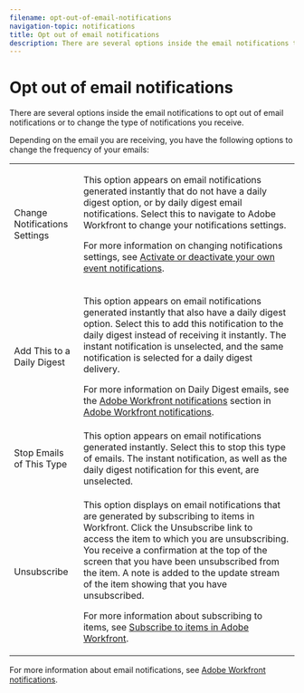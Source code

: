 ```yaml
---
filename: opt-out-of-email-notifications
navigation-topic: notifications
title: Opt out of email notifications
description: There are several options inside the email notifications to opt out of email notifications or to change the type of notifications you receive.
---
```


# Opt out of email notifications

There are several options inside the email notifications to opt out of email notifications or to change the&nbsp;type of notifications you receive.&nbsp;

Depending on the email you are receiving, you have the following options to change the frequency of your emails:&nbsp;

<table cellspacing="0"> 
 <col> 
 <col> 
 <tbody> 
  <tr> 
   <td role="rowheader"><span class="bold">Change Notifications Settings</span> </td> 
   <td> <p>This option appears on email notifications generated instantly that do not have a daily digest option, or by daily digest email notifications.&nbsp;Select this to navigate to <span>Adobe Workfront</span> to change your notifications settings.</p> <p>For more information on changing notifications settings, see <a href="../../workfront-basics/using-notifications/activate-or-deactivate-your-own-event-notifications.md" class="MCXref xref">Activate or deactivate your own event notifications</a>.</p> </td> 
  </tr> 
  <tr> 
   <td role="rowheader"><span class="bold">Add This to a Daily Digest</span> </td> 
   <td> <p>This option appears on email notifications generated instantly that also have a daily digest option. Select this to add this notification to the daily digest instead of receiving it instantly.&nbsp;The instant notification is unselected, and the same notification is&nbsp;selected for a daily digest delivery.&nbsp;</p> <p>For more information on Daily&nbsp;Digest emails, see the <a href="../../workfront-basics/using-notifications/wf-notifications.md#receiving-daily-digest-notifications" class="MCXref xref">Adobe Workfront notifications</a> section in <a href="../../workfront-basics/using-notifications/wf-notifications.md" class="MCXref xref">Adobe Workfront notifications</a>.</p> </td> 
  </tr> 
  <tr> 
   <td role="rowheader"><span class="bold">Stop Emails of This Type</span> </td> 
   <td>This option appears on email notifications generated instantly. Select this to stop this type of emails. The instant notification, as well as the daily digest notification for this event, are unselected.</td> 
  </tr> 
  <tr> 
   <td role="rowheader"><span class="bold">Unsubscribe</span> </td> 
   <td> <p>This option displays&nbsp;on email notifications that are generated by subscribing to items in <span>Workfront</span>. Click the Unsubscribe link to access&nbsp;the item to which you are unsubscribing. You receive a confirmation at the top of the screen that you have been unsubscribed from the item. A note is added to the update stream of the item showing that you have unsubscribed. </p> <p>For more information about subscribing to items, see <a href="../../workfront-basics/using-notifications/subscribe-to-items-in-workfront.md" class="MCXref xref">Subscribe to items in Adobe Workfront</a>.</p> </td> 
  </tr> 
 </tbody> 
</table>

For more information about email notifications, see [Adobe Workfront notifications](../../workfront-basics/using-notifications/wf-notifications.md).
